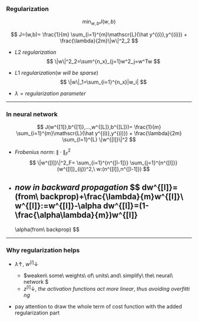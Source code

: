 ### Regularization

$$
\mathop{min}_{w,b}J(w,b)
$$

$$
J=(w,b)=
\frac{1}{m}
\sum_{i=1}^{m}\mathscr{L}(\hat y^{(i)},y^{(i)})
+
\frac{\lambda}{2m}\|w\|^2_2
$$

* $L2\ regularization$
  $$
  \|w\|^2_2=\sum^{n_x}_{j=1}w^2_j=w^Tw
  $$

* $L1\ regularization(w\ will\ be\ sparse)$
  $$
  \|w\|_1=\sum_{i=1}^{n_x}|w_i|
  $$

* $\lambda =regularization\ parameter$

***

### In neural network

$$
J(w^{[1]},b^{[1]},...,w^{[L]},b^{[L]})=
\frac{1}{m}
\sum_{i=1}^{m}\mathscr{L}(\hat y^{(i)},y^{(i)})
+
\frac{\lambda}{2m}
\sum_{l=1}^{L}
\|w^{[l]}\|^2
$$

* $Frobenius\ norm:\ \| \cdot\|^2_F$
  $$
  \|w^{[l]}\|^2_F=
  \sum_{i=1}^{n^{[l-1]}}
  \sum_{j=1}^{n^{[l]}}
  (w^{[l]}_{ij})^2,\
  w:(n^{[l]},n^{[l-1]})
  $$

* $now\ in\ backward\ propagation$
  $$
  dw^{[l]}=(from\ backprop)+\frac{\lambda}{m}w^{[l]}\\
  w^{[l]}:=w^{[l]}-\alpha dw^{[l]}=(1-\frac{\alpha\lambda}{m})w^{[l]}
  -
  \alpha(from\ backprop)
  $$


***

### Why regularization helps

- $\lambda \uparrow,\ w^{[l]} \downarrow$
  - $weaken\ some\ weights\ of\ units\ and\ simplify\ the\ neural\ network $
  - $z^{[l]} \downarrow,\ the\ activation\ functions\ act\ more\ linear,\ thus\ avoiding\ overfitting$

- pay attention to draw the whole term of cost function with the added regularization part

